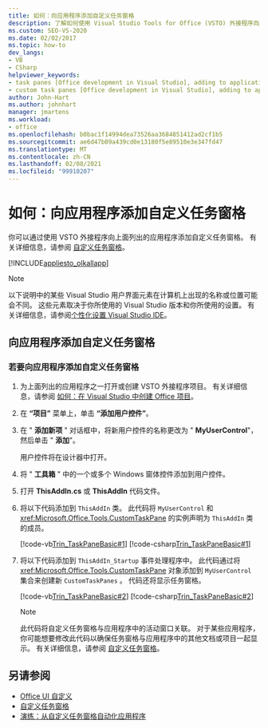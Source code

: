```yaml
---
title: 如何：向应用程序添加自定义任务窗格
description: 了解如何使用 Visual Studio Tools for Office (VSTO) 外接程序向应用程序添加自定义任务窗格。
ms.custom: SEO-VS-2020
ms.date: 02/02/2017
ms.topic: how-to
dev_langs:
- VB
- CSharp
helpviewer_keywords:
- task panes [Office development in Visual Studio], adding to application
- custom task panes [Office development in Visual Studio], adding to application
author: John-Hart
ms.author: johnhart
manager: jmartens
ms.workload:
- office
ms.openlocfilehash: b0bac1f14994dea73526aa3684851412ad2cf1b5
ms.sourcegitcommit: ae6d47b09a439cd0e13180f5e89510e3e347fd47
ms.translationtype: MT
ms.contentlocale: zh-CN
ms.lasthandoff: 02/08/2021
ms.locfileid: "99910207"
---
```

# <a name="how-to-add-a-custom-task-pane-to-an-application"></a>如何：向应用程序添加自定义任务窗格
  你可以通过使用 VSTO 外接程序向上面列出的应用程序添加自定义任务窗格。 有关详细信息，请参阅 [自定义任务窗格](../vsto/custom-task-panes.md)。

 [!INCLUDE[appliesto_olkallapp](../vsto/includes/appliesto-olkallapp-md.md)]

> [!NOTE]
> 以下说明中的某些 Visual Studio 用户界面元素在计算机上出现的名称或位置可能会不同。 这些元素取决于你所使用的 Visual Studio 版本和你所使用的设置。 有关详细信息，请参阅[个性化设置 Visual Studio IDE](../ide/personalizing-the-visual-studio-ide.md)。

## <a name="add-a-custom-task-pane-to-an-application"></a>向应用程序添加自定义任务窗格

### <a name="to-add-a-custom-task-pane-to-an-application"></a>若要向应用程序添加自定义任务窗格

1. 为上面列出的应用程序之一打开或创建 VSTO 外接程序项目。 有关详细信息，请参阅 [如何：在 Visual Studio 中创建 Office 项目](../vsto/how-to-create-office-projects-in-visual-studio.md)。

2. 在 **“项目”** 菜单上，单击 **“添加用户控件”**。

3. 在 " **添加新项** " 对话框中，将新用户控件的名称更改为 " **MyUserControl**"，然后单击 " **添加**"。

     用户控件将在设计器中打开。

4. 将 " **工具箱** " 中的一个或多个 Windows 窗体控件添加到用户控件。

5. 打开 **ThisAddIn.cs** 或 **ThisAddIn** 代码文件。

6. 将以下代码添加到 `ThisAddIn` 类。 此代码将 `MyUserControl` 和 <xref:Microsoft.Office.Tools.CustomTaskPane> 的实例声明为 `ThisAddIn` 类的成员。

     [!code-vb[Trin_TaskPaneBasic#1](../vsto/codesnippet/VisualBasic/Trin_TaskPaneBasic/ThisAddIn.vb#1)]
     [!code-csharp[Trin_TaskPaneBasic#1](../vsto/codesnippet/CSharp/Trin_TaskPaneBasic/ThisAddIn.cs#1)]

7. 将以下代码添加到 `ThisAddIn_Startup` 事件处理程序中。 此代码通过将 <xref:Microsoft.Office.Tools.CustomTaskPane> 对象添加到 `MyUserControl` 集合来创建新 `CustomTaskPanes` 。 代码还将显示任务窗格。

     [!code-vb[Trin_TaskPaneBasic#2](../vsto/codesnippet/VisualBasic/Trin_TaskPaneBasic/ThisAddIn.vb#2)]
     [!code-csharp[Trin_TaskPaneBasic#2](../vsto/codesnippet/CSharp/Trin_TaskPaneBasic/ThisAddIn.cs#2)]

    > [!NOTE]
    > 此代码将自定义任务窗格与应用程序中的活动窗口关联。 对于某些应用程序，你可能想要修改此代码以确保任务窗格与应用程序中的其他文档或项目一起显示。 有关详细信息，请参阅 [自定义任务窗格](../vsto/custom-task-panes.md)。

## <a name="see-also"></a>另请参阅
- [Office UI 自定义](../vsto/office-ui-customization.md)
- [自定义任务窗格](../vsto/custom-task-panes.md)
- [演练：从自定义任务窗格自动化应用程序](../vsto/walkthrough-automating-an-application-from-a-custom-task-pane.md)
